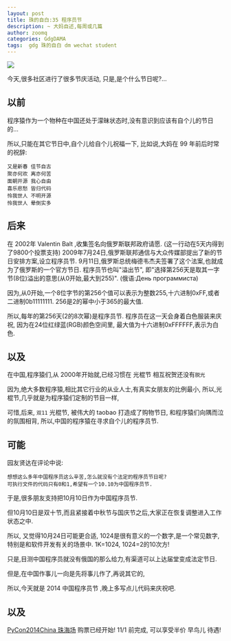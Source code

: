 ```yaml
---
layout: post
title: 珠的自白:35 程序员节
description: ~ 大妈自述,每周或几篇
author: zoomq
categories: GdgDAMA
tags:  gdg 珠的自白 dm wechat student
---
```


![](http://cms.csdnimg.cn/article/201309/13/52325e9463e35.jpg)

今天,很多社区进行了很多节庆活动,
只是,是个什么节日呢?...

<!--more-->


## 以前

程序猿作为一个物种在中国还处于濛昧状态时,没有意识到应该有自个儿的节日的...

所以,只能在其它节日中,自个儿给自个儿祝福一下,
比如说,大妈在 99 年前后时常的祝辞:

    又是新春 佳节自古
    聚亦何欢 离亦何苦
    面朝开源 我心自由
    喜乐悲愁 皆归代码
    怜我世人 不明开源
    怜我世人 晕倒实多


## 后来

在 2002年 Valentin Balt ,收集签名向俄罗斯联邦政府请愿.
(这一行动在5天内得到了9800个投票支持)
2009年7月24日,俄罗斯联邦通信与大众传媒部提出了新的节日安排方案,设立程序员节. 9月11日,俄罗斯总统梅德韦杰夫签署了这个法案,也就成为了俄罗斯的一个官方节日. 
程序员节也叫"溢出节",
即"选择第256天是取其一字节(8位)溢出的意思(从0开始,最大到255)". 
(俄语:День программиста)

因为,从0开始,一个8位字节的第256个值可以表示为整数255,十六进制0xFF,或者二进制0b11111111. 256是2的幂中小于365的最大值. 

所以,每年的第256天(2的8次幂)是程序员节. 
程序员在这一天会身着白色服装来庆祝,
因为在24位红绿蓝(RGB)颜色空间里,
最大值为十六进制0xFFFFFF,表示为白色. 

## 以及
在中国,程序猿们,从 2000年开始就,已经习惯在 光棍节 相互祝贺还没有`脱光` 

因为,绝大多数程序猿,相比其它行业的从业人士,有真实女朋友的比例最小,
所以,光棍节,几乎就是为程序猿们定制的节目一样,

可惜,后来, `双11` 光棍节, 被伟大的 taobao 打造成了购物节日, 和程序猿们向隅而泣的氛围相背,
所以,中国的程序猿在寻求自个儿的程序员节.


## 可能

园友贤达在评论中说:

    想想这么多年中国程序员这么辛苦,怎么就没有个法定的程序员节日呢?
    可执行文件的代码只有0和1,希望有一个10.10为中国程序员节. 

于是,很多朋友支持把10月10日作为中国程序员节. 

但10月10日是双十节,而且紧接着中秋节与国庆节之后,大家正在恢复调整进入工作状态之中. 

所以, 又觉得10月24日可能更合适,
1024是很有意义的一个数字,是一个常见数字,特别是和软件开发有关的场景中.
1K=1024,
1024=2的10次方!

只是,目测中国程序员就没有俄国的那么给力,有渠道可以上达届堂变成法定节日.

但是,在中国作事儿一向是先将事儿作了,再说其它的,

所以,今天就是 2014 中国程序员节 ,晚上多写点儿代码来庆祝吧.


## 以及

[PyCon2014China 珠海场](http://19wu.com/events/38) 购票已经开始!
11/1 前完成, 可以享受半价 早鸟儿 待遇!
